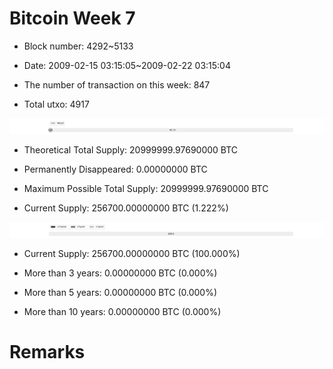 # Bitcoin Week 7

- Block number: 4292~5133

- Date: 2009-02-15 03:15:05~2009-02-22 03:15:04

- The number of transaction on this week: 847

- Total utxo: 4917

![](../images/mined_week7.png)

- Theoretical Total Supply: 20999999.97690000 BTC

- Permanently Disappeared: 0.00000000 BTC

- Maximum Possible Total Supply: 20999999.97690000 BTC

- Current Supply: 256700.00000000 BTC (1.222%)

![](../images/year_week7.png)


- Current Supply: 256700.00000000 BTC (100.000%)

- More than 3 years: 0.00000000 BTC (0.000%)

- More than 5 years: 0.00000000 BTC (0.000%)

- More than 10 years: 0.00000000 BTC (0.000%)

# Remarks

